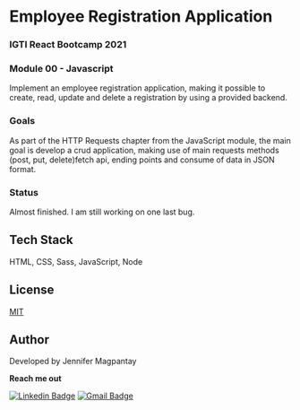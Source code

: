 # Employee Registration Application

### IGTI React Bootcamp 2021

### Module 00 - Javascript

Implement an employee registration application, making it possible to create, read, update and delete a registration by using a provided backend.

### Goals

As part of the HTTP Requests chapter from the JavaScript module, the main goal is develop a crud application, making use of main requests methods (post, put, delete)fetch api, ending points and consume of data in JSON format.

### Status

Almost finished. I am still working on one last bug.

## Tech Stack

HTML, CSS, Sass, JavaScript, Node

## License

[MIT](https://choosealicense.com/licenses/mit/)

    
## Author

Developed by Jennifer Magpantay 

**Reach me out** 

[![Linkedin Badge](https://img.shields.io/badge/-Jennifer-blue?style=flat-square&logo=Linkedin&logoColor=white&link=https://www.linkedin.com/in/jennifermagpantay/)](https://www.linkedin.com/in/jennifermagpantay/) [![Gmail Badge](https://img.shields.io/badge/-jennifer.magpantay@gmail.com-c14438?style=flat-square&logo=Gmail&logoColor=white&link=mailto:jennifer.magpantay@gmail.com)](mailto:jennifer.magpantay@gmail.com)